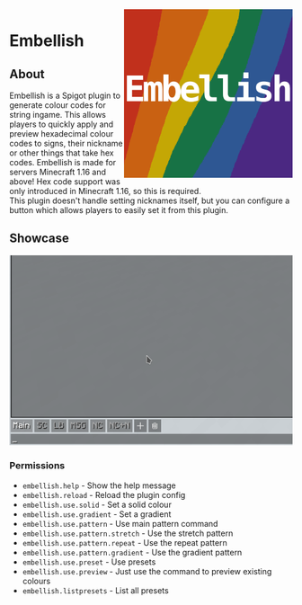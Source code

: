 <img src="img/logo.png" align="right" alt="Logo" title="Logo" width="300" height="300" />

# Embellish

## About
Embellish is a Spigot plugin to generate colour codes for string ingame. This allows players to quickly apply and preview hexadecimal colour codes to signs, their nickname or other things that take hex codes. Embellish is made for servers Minecraft 1.16 and above! Hex code support was only introduced in Minecraft 1.16, so this is required.  
This plugin doesn't handle setting nicknames itself, but you can configure a button which allows players to easily set it from this plugin.  

## Showcase
![Showcase](img/showcase.gif)

### Permissions
- `embellish.help` - Show the help message  
- `embellish.reload` - Reload the plugin config  
- `embellish.use.solid` - Set a solid colour  
- `embellish.use.gradient` - Set a gradient  
- `embellish.use.pattern` - Use main pattern command  
- `embellish.use.pattern.stretch` - Use the stretch pattern  
- `embellish.use.pattern.repeat` - Use the repeat pattern  
- `embellish.use.pattern.gradient` - Use the gradient pattern  
- `embellish.use.preset` - Use presets  
- `embellish.use.preview` - Just use the command to preview existing colours  
- `embellish.listpresets` - List all presets  

